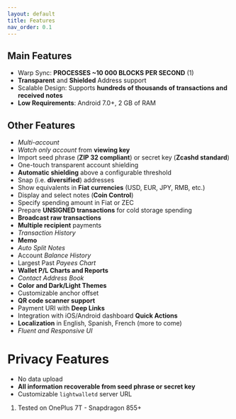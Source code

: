 ```yaml
---
layout: default
title: Features
nav_order: 0.1
---
```


## Main Features

- Warp Sync: **PROCESSES ~10 000 BLOCKS PER SECOND** (1) 
- **Transparent** and **Shielded** Address support
- Scalable Design: Supports **hundreds of thousands of transactions and received notes**
- **Low Requirements**: Android 7.0+, 2 GB of RAM

## Other Features

- *Multi-account*
- *Watch only account* from **viewing key**
- Import seed phrase (**ZIP 32 compliant**) or secret key (**Zcashd standard**)
- One-touch transparent account shielding
- **Automatic shielding** above a configurable threshold
- Snap (i.e. **diversified**) addresses 
- Show equivalents in **Fiat currencies** (USD, EUR, JPY, RMB, etc.)
- Display and select notes (**Coin Control**)
- Specify spending amount in Fiat or ZEC
- Prepare **UNSIGNED transactions** for cold storage spending
- **Broadcast raw transactions**
- **Multiple recipient** payments
- *Transaction History*
- **Memo**
- *Auto Split Notes*
- Account *Balance History*
- Largest Past *Payees Chart*
- **Wallet P/L Charts and Reports**
- *Contact Address Book*
- **Color and Dark/Light Themes**
- Customizable anchor offset
- **QR code scanner support**
- Payment URI with **Deep Links**
- Integration with iOS/Android dashboard **Quick Actions**
- **Localization** in English, Spanish, French (more to come)
- *Fluent and Responsive UI*

# Privacy Features

- No data upload
- **All information recoverable from seed phrase or secret key**
- Customizable `lightwalletd` server URL

1. Tested on OnePlus 7T - Snapdragon 855+
